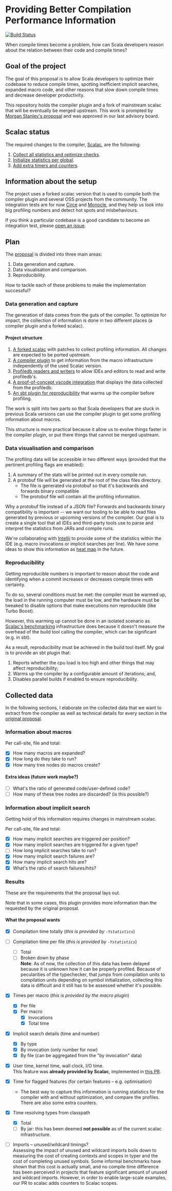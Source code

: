 # Providing Better Compilation Performance Information

[![Build
Status](https://platform-ci.scala-lang.org/api/badges/scalacenter/scalac-profiling/status.svg)](https://platform-ci.scala-lang.org/scalacenter/scalac-profiling)

When compile times become a problem, how can Scala developers reason about
the relation between their code and compile times?

## Goal of the project

The goal of this proposal is to allow Scala developers to optimize their
codebase to reduce compile times, spotting inefficient implicit searches,
expanded macro code, and other reasons that slow down compile times and
decrease developer productivity.

This repository holds the compiler plugin and a fork of mainstream scalac
that will be eventually be merged upstream. This work is prompted by [Morgan
Stanley's proposal](PROPOSAL.md) and was approved in our last advisory board.

## Scalac status

The required changes to the compiler, [Scalac](http://github.com/scala/scala), are
the following:

1. [Collect all statistics and optimize checks](https://github.com/scala/scala/pull/6034).
1. [Initialize statistics per global](https://github.com/scala/scala/pull/6051).
1. [Add extra timers and counters](https://github.com/scala/scala/pull/6067).

## Information about the setup

The project uses a forked scalac version that is used to compile both the
compiler plugin and several OSS projects from the community. The integration
tests are for now [Circe](https://github.com/circe/circe) and
[Monocle](https://github.com/julien-truffaut/Monocle), and they help us look
into big profiling numbers and detect hot spots and misbehaviours.

If you think a particular codebase is a good candidate to become an integration test, please [open an issue](https://github.com/scalacenter/scalac-profiling/issues/new).

## Plan

The [proposal](PROPOSAL.md) is divided into three main areas:

1. Data generation and capture.
1. Data visualisation and comparison.
1. Reproducibility.

How to tackle each of these problems to make the implementation successful?

### Data generation and capture

The generation of data comes from the guts of the compiler. To optimize for
impact, the collection of information is done in two different places (a
compiler plugin and a forked scalac).

#### Project structure

1. [A forked scalac](scalac/) with patches to collect profiling information.
   All changes are expected to be ported upstream.
1. [A compiler plugin](plugin/) to get information from the macro infrastructure independently
   of the used Scalac version.
1. [Profiledb readers and writers](profiledb/) to allow IDEs and editors to read and write profiledb's.
1. [A proof-of-concept vscode integration](vscode-scala/) that displays the data collected from
   the profiledb.
1. [An sbt plugin for reproducibility](sbt-plugin/) that warms up the compiler before profiling.

The work is split into two parts so that Scala developers that are stuck in previous Scala
versions can use the compiler plugin to get some profiling information about macros.

This structure is more practical because it allow us to evolve things faster in the compiler
plugin, or put there things that cannot be merged upstream.

### Data visualisation and comparison

The profiling data will be accessible in two different ways (provided that
the pertinent profiling flags are enabled):

1. A summary of the stats will be printed out in every compile run.
1. A protobuf file will be generated at the root of the class files directory.
   * The file is generated via protobuf so that it's backwards and forwards binary compatible
   * The protobuf file will contain all the profiling information.

Why a protobuf file instead of a JSON file? Forwards and backwards binary
compatibility is important -- we want our tooling to be able to read files
generated by previous or upcoming versions of the compiler. Our goal is to
create a single tool that all IDEs and third-party tools use to parse and
interpret the statistics from JARs and compile runs.

We're collaborating with [Intellij](https://github.com/JetBrains/intellij-scala) to provide
some of the statistics within the IDE (e.g. macro invocations or implicit searches per line).
We have some ideas to show this information as [heat map](https://en.wikipedia.org/wiki/Heat_map) in the future.

### Reproducibility

Getting reproducible numbers is important to reason about the code and
identifying when a commit increases or decreases compile times with
certainty.

To do so, several conditions must be met: the compiler must be warmed up, the
load in the running computer must be low, and the hardware must be tweaked to
disable options that make executions non reproducible (like Turbo Boost).

However, this warming up cannot be done in an isolated scenario as [Scalac's
benchmarking](https://github.com/scala/compiler-benchmark) infrastructure
does because it doesn't measure the overhead of the build tool calling the
compiler, which can be significant (e.g. in sbt).

As a result, reproducibility must be achieved in the build tool itself. My goal
is to provide an sbt plugin that:

1. Reports whether the cpu load is too high and other things that may affect reproducibility;
1. Warms up the compiler by a configurable amount of iterations; and,
1. Disables parallel builds if enabled to ensure reproducibility.

## Collected data

In the following sections, I elaborate on the collected data that we want to
extract from the compiler as well as technical details for every section in
the [original proposal](PROPOSAL.md).

### Information about macros

Per call-site, file and total:

- [x] How many macros are expanded?
- [x] How long do they take to run?
- [x] How many tree nodes do macros create?

#### Extra ideas (future work maybe?)
- [ ] What's the ratio of generated code/user-defined code?
- [ ] How many of these tree nodes are discarded? (is this possible?)

### Information about implicit search

Getting hold of this information requires changes in mainstream scalac.

Per call-site, file and total:

- [x] How many implicit searches are triggered per position?
- [x] How many implicit searches are triggered for a given type?
- [ ] How long implicit searches take to run?
- [x] How many implicit search failures are?
- [x] How many implicit search hits are?
- [x] What's the ratio of search failures/hits?

### Results

These are the requirements that the proposal lays out.

Note that in some cases, this plugin provides more information than the requested by the
original proposal.

#### What the proposal wants

- [x] Compilation time totally (*this is provided by `-Ystatistics`*)
- [ ] Compilation time per file (*this is provided by `-Ystatistics`*)
  - [ ] Total
  - [ ] Broken down by phase<br>
  **Note**: As of now, the collection of this data has been delayed because it is unknown how it can be
  properly profiled. Because of pecularities of the typechecker, that jumps from compilation units
  to compilation units depending on symbol initialization, collecting this data is difficult and it
  still has to be assessed whether it's possible.
- [x] Times per macro (*this is provided by the macro plugin*)
  - [x] Per file
  - [x] Per macro
    - [x] Invocations
    - [x] Total time
- [x] Implicit search details (time and number)
  - [x] By type
  - [x] By invocation (only number for now)
  - [x] By file (can be aggregated from the "by invocation" data)
- [x] User time, kernel time, wall clock, I/O time.<br>
      This feature was **already provided by Scalac**, implemented in [this PR](https://github.com/scala/scala/pull/5848).
- [x] Time for flagged features (for certain features – e.g. optimisation)
  - The best way to capture this information is running statistics for the compiler with
  and without optimization, and compare the profiles. There are also some extra counters.
- [x] Time resolving types from classpath
  - [x] Total
  - [ ] By jar: this has been deemed **not possible** as of the current scalac infrastructure.
- [ ] Imports – unused/wildcard timings?<br>
      Assessing the impact of unused and wildcard imports boils down to measuring the cost
      of creating contexts and scopes in typer and the cost of completing unused symbols. Some
      informal benchmarks have shown that this cost is actually small, and no compile time
      difference has been perceived in projects that feature significant amount of unused and
      wildcard imports. However, in order to enable large-scale examples, our PR to scalac adds
      counters to Scalac scopes.
  